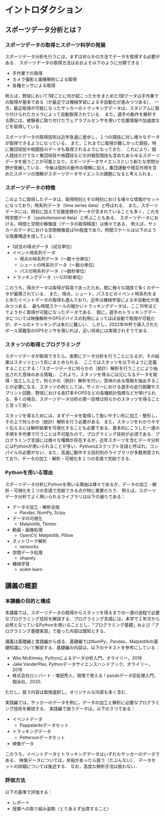 # イントロダクション

## スポーツデータ分析とは？

### スポーツデータの取得とスポーツ科学の発展

スポーツデータ分析を行うには，まずは何らかの方法でデータを取得する必要がある．
スポーツデータの取得方法はおおよそ以下のように分類できる：

- 手作業での取得
- カメラ撮影と画像解析による取得
- 各種センサによる取得

例えば，野球において1球ごとに何が起こったかをまとめた1球データは手作業での取得が基本である（が最近では機械学習による半自動化が進みつつある）．
一方，最近取得が可能になったサッカーのトラッキングデータは，スタジアムに取り付けられたカメラによって自動取得されている．
また，選手の動作を解析する際には，被験者に取り付けたウェアラブルセンサを用いて位置情報や加速度などを取得している．

スポーツデータの取得技術は近年急速に進歩し，１つの競技に対し様々なデータが取得できるようになっている．
また，これまでに取得が難しかった競技，特に集団球技や格闘技のデータも取得されるようになってきた．
これにより，個人競技だけでなく集団球技や格闘技などの対戦型競技も含めたあらゆるスポーツデータを扱うことが可能となり，スポーツデータサイエンスという新たな学問分野が発展している．
今後は個別の動作の理解に加え，集団運動や相互作用を含めたスポーツの理解がスポーツデータサイエンスの課題になると考えられる．

### スポーツデータの特徴
このように取得したデータは，取得時刻とその時刻における様々な情報がセットになっており，時系列データ（time series data）と呼ばれる．
また，スポーツデータには，時刻に加えて位置座標のデータが含まれていることも多く，これを時空間データ（spatiotemporal data）と呼ぶこともある．
スポーツデータにおける，時間と空間の解像度（データの取得精度）は様々である．
例えば，サッカーのデータにおける空間解像度は1m程度であり，時間スケールは以下のような階層構造を成している：

- 1試合の得点データ（試合単位）
- イベント時系列データ
    - 得点の時系列データ（〜数十分単位）
    - シュートの時系列データ（〜数分単位）
    - パスの時系列データ（〜数秒単位）
- トラッキングデータ（〜1/30秒単位）

このうち，得点データは取得が容易であったため，既に様々な競技で多くのデータが蓄積されている．
また，得点，シュート，パスなどのイベント時系列をまとめたイベントデータの取得も進んでおり，近年は機械学習による半自動化が進みつつある．
最も時間スケールの細かいトラッキングデータは，ここ10年ほどでようやく取得が可能になったデータである．
既に，選手のトラッキングデータについては映像解析やGPSデバイスの利用によってほぼ自動で取得が可能だが，ボールのトラッキングは未だに難しい．
しかし，2022年W杯で導入されたボール搭載型のGPSセンサを用いれば，近い将来には実現されそうである．

### スタッツの取得とプログラミング

スポーツデータが取得できたら，実際にデータ分析を行うことになるが，その結果はスタッツという形にまとめられる．
ここではスタッツを以下のように定義することにする：「スポーツデータに何らかの（統計）解析を行うことにより抽出された意味のある情報」．これより，スタッツを得るには元になるデータを取得・加工した上で，何らかの（統計）解析を行い，意味のある情報を抽出することが必要になる．スタッツの例としては，サッカーにおける選手の走行距離やスプリント回数，野球における長打率やOPSなどの各種統計指標などが挙げられる．多くの場合，スポーツデータ分析の第一目標は何らかのスタッツを得ることと言って良い．

スタッツを得るためには，まずデータを取得して扱いやすい形に加工・整形し，その上で何らかの（統計）解析を行う必要がある．また，スタッツをわかりやすく伝えるには解析結果を可視化することも必要である．基本的にこうした一連の手順を手作業で行うことは不可能なので，プログラミング技術が必須である．プログラミング言語には様々な種類が存在するが，近年スポーツを含むデータ分析にはPythonが用いられることが多い．Pythonはスクリプト言語と呼ばれ，コンパイルの必要がない．また，高速に動作する目的別のライブラリが多数用意されており，データの加工・解析・可視化を１つの言語で完結できる．

### Pythonを用いる理由

スポーツデータ分析にPythonを用いる理由は様々であるが，データの加工・解析・可視化を１つの言語で完結できる点が特に重要だろう．
例えば，スポーツデータ分析でよく用いられるライブラリは以下の通りである：

- データの加工・解析全般
    - Pandas, NumPy, Scipy
- データの可視化
    - Matplotlib, Tkinter
- 動画・画像処理
    - OpenCV, Matplotlib, Pillow
- ネットワーク解析
    - networkx
- 空間データ処理
    - shapely
- 機械学習
    - scikit-learn

## 講義の概要

### 本講義の目的と構成

本講義では，スポーツデータの取得からスタッツを得るまでの一連の過程で必要なプログラミング技術を解説する．プログラミング言語には，本学で１年次から必修となっているPythonを用いることとし，「プログラミング基礎」および「プログラミング基礎実習」で扱った内容は既知とする．

講義は基礎編と実践編から成る．基礎編ではNumPy，Pandas，Matplotlibの基礎知識について解説する．基礎編の内容は，以下のテキストを参考にしている：

- Wes McKinney, Pythonによるデータ分析入門，オライリー，2018
- Jake VanderPlas, Pythonデータサイエンスハンドブック，オライリー，2018
- 株式会社ロンバート・増田秀人，現場で使える！pandsデータ前処理入門，翔泳社，2020．

ただし，扱う内容は取捨選択し，オリジナルな内容も多く含む．

実践編では，サッカーのデータを例に，データの加工と解析に必要なプログラミング技術を解説する．
実践編で扱うデータは，以下の３つである：
- イベントデータ
    - Pappalardoデータセット
- トラッキングデータ
    - Pettersonデータセット
- 映像データ

このうち，イベントデータとトラッキングデータはいずれもサッカーのデータである．
映像データについては，余裕があったら扱う（たぶんない）．
データセットの詳細については後述する．
なお，高度な解析手法は扱わない．

### 評価方法

以下の基準で評価する：
- レポート
- 授業への取り組み姿勢（とりあえず出席すること）

<!-- ## プログラミングの心得

- まずはググる
    - 文章ではなく短いキーワードで検索する
        - `numpy 並び替え 昇順`
    - ページ内検索（`Ctrl+F`, `Ctrl+G`）を活用する
    - 自分用のチートシートを作る

- 英語が読めるようになる
    - 関数名や変数名はほぼ英語
    - エラーの説明は英語
    - 日本語化されている情報が少ない
    - 困ったときの[DeepL](https://www.deepl.com/ja/translator)

- パソコンを使いこなす
    - パソコンを整理する（後述）
    - 使いやすい環境にカスタマイズする
    - キーボードショートカットを覚える

- 最低限の基本機能だけ覚える
    - プログラミング基礎の内容
        - リストの操作，辞書，for文，if文，関数
    - NumPy配列の生成，参照，条件付き抽出，操作
    - DataFrameの参照，条件付き抽出，操作
    - Matplotlibの`plot`関数の使い方

- 後はとにかくググる

- 手を動かす
    - 実際にデータ分析をするようになるとすぐに上達する

- 環境を整える
    - 椅子
    - サブディスプレイ
    - キーボード
    - トラックボール -->